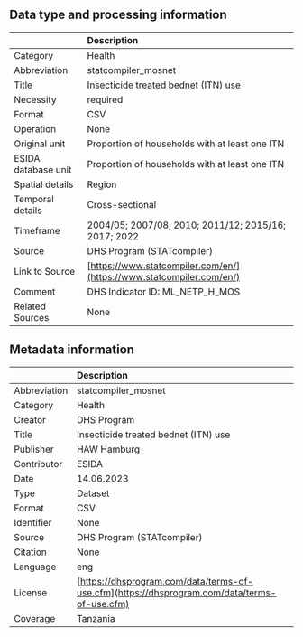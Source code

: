 ## Data type and processing information 

|                     | Description                                                          |
|:--------------------|:---------------------------------------------------------------------|
| Category            | Health                                                               |
| Abbreviation        | statcompiler_mosnet                                                  |
| Title               | Insecticide treated bednet (ITN) use                                 |
| Necessity           | required                                                             |
| Format              | CSV                                                                  |
| Operation           | None                                                                 |
| Original unit       | Proportion of households with at least one ITN                       |
| ESIDA database unit | Proportion of households with at least one ITN                       |
| Spatial details     | Region                                                               |
| Temporal details    | Cross-sectional                                                      |
| Timeframe           | 2004/05; 2007/08; 2010; 2011/12; 2015/16; 2017; 2022                 |
| Source              | DHS Program (STATcompiler)                                           |
| Link to Source      | [https://www.statcompiler.com/en/](https://www.statcompiler.com/en/) |
| Comment             | DHS Indicator ID: ML_NETP_H_MOS                                      |
| Related Sources     | None                                                                 |

## Metadata information 

|              | Description                                                                                  |
|:-------------|:---------------------------------------------------------------------------------------------|
| Abbreviation | statcompiler_mosnet                                                                          |
| Category     | Health                                                                                       |
| Creator      | DHS Program                                                                                  |
| Title        | Insecticide treated bednet (ITN) use                                                         |
| Publisher    | HAW Hamburg                                                                                  |
| Contributor  | ESIDA                                                                                        |
| Date         | 14.06.2023                                                                                   |
| Type         | Dataset                                                                                      |
| Format       | CSV                                                                                          |
| Identifier   | None                                                                                         |
| Source       | DHS Program (STATcompiler)                                                                   |
| Citation     | None                                                                                         |
| Language     | eng                                                                                          |
| License      | [https://dhsprogram.com/data/terms-of-use.cfm](https://dhsprogram.com/data/terms-of-use.cfm) |
| Coverage     | Tanzania                                                                                     |